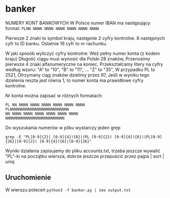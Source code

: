 # banker

NUMERY KONT BANKOWYCH 
W Polsce numer IBAN ma następujący format:
``` PLNN NNNN NNNN NNNN NNNN NNNN NNNN ```

Pierwsze 2 znaki to symbol kraju, następnie 2 cyfry kontrolne. 8 następnych cyfr to ID banku. Ostatnie 16 cyfr to nr rachunku.

W jaki sposób wyliczyć cyfry kontrolne:
Weź pełny numer konta (z kodem kraju)
Długość ciągu musi wynosić dla Polski 28 znaków,
Przenosimy pierwsze 4 znaki alfanumeryczne na koniec,
Przekształcamy litery na cyfry według wzoru:
"A" to "10",
"B" to "11",
...
"Z" to "35",
W przypadku PL to 2521,
Otrzymany ciąg znaków dzielimy przez 97,
Jeśli w wyniku tego dzielenia reszta jest równa 1, to numer konta ma prawidłowe cyfry kontrolne.

Nr konta można zapisać w różnych formatach:
```PLNN NNNN NNNN NNNN NNNN NNNN NNNN
PL NN NNNN NNNN NNNN NNNN NNNN NNNN
PLNNNNNNNNNNNNNNNNNNNNNNNNNN
NN NNNN NNNN NNNN NNNN NNNN NNNN
NNNNNNNNNNNNNNNNNNNNNNNNNN
```
Do wyszukania numerów w pliku wystarczy jeden grep

``` grep -E "PL[0-9]{2}( [0-9]{4}){6}|(PL [0-9]{2}( [0-9]{4}){6})|PL[0-9]{26}|[0-9]{2}( [0-9]{4}){6}|[0-9]{26}" ```

Wyniki działania zapisujemy do pliku accounts.txt, trzeba jeszcze wywalić "PL"-ki na początku wiersza, dobrze jeszcze przepuścić przez pajpa
| sort | uniq

## Uruchomienie
W wierszu poleceń
``` python3 -f banker.py | tee output.txt ```

